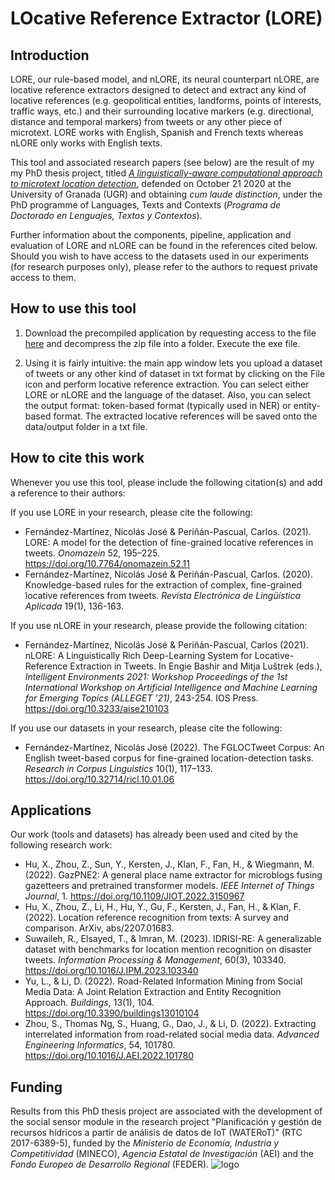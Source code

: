 # LOcative Reference Extractor (LORE)
## Introduction
LORE, our rule-based model, and nLORE, its neural counterpart nLORE, are locative reference extractors designed to detect and extract any kind of locative references (e.g. geopolitical entities, landforms, points of interests, traffic ways, etc.) and their surrounding locative markers (e.g. directional, distance and temporal markers) from tweets or any other piece of microtext. LORE works with English, Spanish and French texts whereas nLORE only works with English texts.

This tool and associated research papers (see below) are the result of my my PhD thesis project, titled [*A linguistically-aware computational approach to microtext location detection*](https://digibug.ugr.es/handle/10481/64577), defended on October 21 2020 at the University of Granada (UGR) and obtaining *cum laude distinction*, under the PhD programme of Languages, Texts and Contexts (*Programa de Doctorado en Lenguajes, Textos y Contextos*).

Further information about the components, pipeline, application and evaluation of LORE and nLORE can be found in the references cited below. Should you wish to have access to the datasets used in our experiments (for research purposes only), please refer to the authors to request private access to them.

## How to use this tool

1. Download the precompiled application by requesting access to the file [here](https://drive.google.com/file/d/1yWs-eeP5_23eu1aNrZWnmIWKiVgMdupI/view?usp=sharing) and decompress the zip file into a folder. Execute the exe file.

2.  Using it is fairly intuitive: the main app window lets you upload a dataset of tweets or any other kind of dataset in txt format by clicking on the File icon and perform locative reference extraction. You can select either LORE or nLORE and the language of the dataset. Also, you can select the output format: token-based format (typically used in NER) or entity-based format. The extracted locative references will be saved onto the data/output folder in a txt file.

## How to cite this work
Whenever you use this tool, please include the following citation(s) and add a reference to their authors:

If you use LORE in your research, please cite the following:
- Fernández-Martínez, Nicolás José & Periñán-Pascual, Carlos. (2021). LORE: A model for the detection of fine-grained locative references in tweets. *Onomazein* 52, 195–225. https://doi.org/10.7764/onomazein.52.11
- Fernández-Martínez, Nicolás José & Periñán-Pascual, Carlos. (2020). Knowledge-based rules for the extraction of complex, fine-grained locative references from tweets. *Revista Electrónica de Lingüística Aplicada* 19(1), 136-163.


If you use nLORE in your research, please provide the following citation:
- Fernández-Martínez, Nicolás José & Periñán-Pascual, Carlos (2021). nLORE: A Linguistically Rich Deep-Learning System for Locative-Reference Extraction in Tweets. In Engie Bashir and Mitja Luštrek (eds.), *Intelligent Environments 2021: Workshop Proceedings of the 1st International Workshop on Artificial Intelligence and Machine Learning for Emerging Topics (ALLEGET ’21)*, 243-254. IOS Press. https://doi.org/10.3233/aise210103

If you use our datasets in your research, please cite the following:
- Fernández-Martínez, Nicolás José (2022). The FGLOCTweet Corpus: An English tweet-based corpus for fine-grained location-detection tasks. *Research in Corpus Linguistics* 10(1), 117–133. https://doi.org/10.32714/ricl.10.01.06

## Applications
Our work (tools and datasets) has already been used and cited by the following research work:

- Hu, X., Zhou, Z., Sun, Y., Kersten, J., Klan, F., Fan, H., & Wiegmann, M. (2022). GazPNE2: A general place name extractor for microblogs fusing gazetteers and pretrained transformer models. *IEEE Internet of Things Journal*, 1. https://doi.org/10.1109/JIOT.2022.3150967
- Hu, X., Zhou, Z., Li, H., Hu, Y., Gu, F., Kersten, J., Fan, H., & Klan, F. (2022). Location reference recognition from texts: A survey and comparison. ArXiv, abs/2207.01683.
- Suwaileh, R., Elsayed, T., & Imran, M. (2023). IDRISI-RE: A generalizable dataset with benchmarks for location mention recognition on disaster tweets. *Information Processing & Management*, 60(3), 103340. https://doi.org/10.1016/J.IPM.2023.103340
- Yu, L., & Li, D. (2022). Road-Related Information Mining from Social Media Data: A Joint Relation Extraction and Entity Recognition Approach. *Buildings*, 13(1), 104. https://doi.org/10.3390/buildings13010104
- Zhou, S., Thomas Ng, S., Huang, G., Dao, J., & Li, D. (2022). Extracting interrelated information from road-related social media data. *Advanced Engineering Informatics*, 54, 101780. https://doi.org/10.1016/J.AEI.2022.101780

## Funding
Results from this PhD thesis project are associated with the development of the social sensor module in the research project "Planificación y gestión de recursos hídricos a partir de análisis de datos de IoT (WATERoT)" (RTC 2017-6389-5), funded by the *Ministerio de Economía, Industria y Competitividad* (MINECO), *Agencia Estatal de Investigación* (AEI) and the *Fondo Europeo de Desarrollo Regional* (FEDER).
![logo](https://user-images.githubusercontent.com/45042730/158458975-d0554557-82c3-40c6-bb08-b68a38115268.png)

